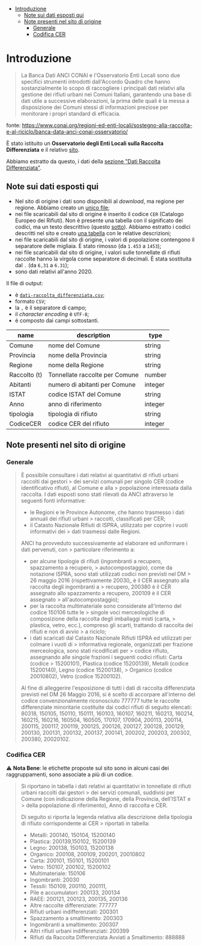 - [Introduzione](#introduzione)
  - [Note sui dati esposti qui](#note-sui-dati-esposti-qui)
  - [Note presenti nel sito di origine](#note-presenti-nel-sito-di-origine)
    - [Generale](#generale)
    - [Codifica CER](#codifica-cer)

# Introduzione

> La Banca Dati ANCI CONAI e l'Osservatorio Enti Locali sono due specifici strumenti introdotti dall'Accordo Quadro che hanno sostanzialmente lo scopo di raccogliere i principali dati relativi alla gestione dei rifiuti urbani nei Comuni Italiani, garantendo una base di dati utile a successive elaborazioni, la prima delle quali è la messa a disposizione dei Comuni stessi di informazioni preziose per monitorare i propri standard di efficacia.

fonte: <https://www.conai.org/regioni-ed-enti-locali/sostegno-alla-raccolta-e-al-riciclo/banca-data-anci-conai-osservatorio/>

È stato istituito un **Osservatorio degli Enti Locali sulla Raccolta Differenziata** e il relativo [sito](https://www.osservatorioraccoltadifferenziata.it/).

Abbiamo estratto da questo, i dati della [sezione "Dati Raccolta Differenziata"](https://www.osservatorioraccoltadifferenziata.it/cercadati_new.php).

## Note sui dati esposti qui

- Nel sito di origine i dati sono disponibili al *download*, ma regione per regione. Abbiamo creato un [unico file](dati-raccolta_differenziata.csv);
- nei file scaricabili dal sito di origine è inserito il codice `CER` (Catalogo Europeo dei Rifiuti). Non è presente una tabella con il significato dei codici, ma un testo descrittivo (questo [sotto](#codifica-cer)). Abbiamo estratto i codici descritti nel sito e creato [una tabella](codici.csv) con le relative descrizioni;
- nei file scaricabili dal sito di origine, i valori di popolazione contengono il separatore delle migliaia. È stato rimosso (da `1.453` a `1453`);
- nei file scaricabili dal sito di origine, i valori sulle tonnellate di rifiuti raccolte hanno la virgola come separatore di decimali. È stata sostituita dal `.` (da `6,31` a `6.31`);
- sono dati relativi all'anno 2020.

Il file di output:

- è [`dati-raccolta_differenziata.csv`](dati-raccolta_differenziata.csv);
- formato `CSV`;
- la `,` è il separatore di campo;
- il *character encoding* è `UTF-8`;
- è composto dai campi sottostanti.

| name | description | type |
| --- | --- | --- |
| Comune | nome del Comune | string |
| Provincia | nome della Provincia | string |
| Regione | nome della Regione | string |
| Raccolto (t) | Tonnellate raccolte per Comune | number |
| Abitanti | numero di abitanti per Comune | integer |
| ISTAT | codice ISTAT del Comune | string |
| Anno | anno di riferimento | integer |
| tipologia | tipologia di rifiuto | string |
| CodiceCER | codice CER del rifiuto | integer |

## Note presenti nel sito di origine

### Generale

> È possibile consultare i dati relativi ai quantitativi di rifiuti urbani raccolti dai gestori > dei servizi comunali per singolo CER (codice identificativo rifiuti), al Comune e alla > popolazione interessata dalla raccolta.
> I dati esposti sono stati rilevati da ANCI attraverso le seguenti fonti informative:
>
> - le Regioni e le Province Autonome, che hanno trasmesso i dati annuali dei rifiuti urbani > raccolti, classificati per CER;
> - il Catasto Nazionale Rifiuti di ISPRA, utilizzato per coprire i vuoti informativi dei > dati trasmessi dalle Regioni.
>
> ANCI ha provveduto successivamente ad elaborare ed uniformare i dati pervenuti, con > particolare riferimento a:
>
> - per alcune tipologie di rifiuti (ingombranti a recupero, spazzamento a recupero, > autocompostaggio), come da notazione ISPRA, sono stati utilizzati codici non previsti nel DM > 26 maggio 2016 (rispettivamente 20030\_ è il CER assegnato alla raccolta degli ingombranti a > recupero, 200380 è il CER assegnato allo spazzamento a recupero, 200109 è il CER assegnato > all'autocompostaggio);
> - per la raccolta multimateriale sono considerate all'interno del codice 150106 tutte le > singole voci merceologiche di composizione della raccolta degli imballaggi misti (carta, > plastica, vetro, ecc.), compreso gli scarti, trattando di raccolta dei rifiuti e non di avvio > a riciclo;
> - i dati scaricati dal Catasto Nazionale Rifiuti ISPRA ed utilizzati per colmare i vuoti di > informativa regionale, organizzati per frazione merceologica, sono stati ricodificati per > codice rifiuto, assegnando alle singole frazioni i seguenti codici rifiuti: Carta (codice > 15200101), Plastica (codice 15200139), Metalli (codice 15200140), Legno (codice 15200138), > Organico (codice 20010802), Vetro (codice 15200102).
>
> Al fine di alleggerire l'esposizione di tutti i dati di raccolta differenziata previsti nel DM 26 Maggio 2016, si è scelto di accorpare all'interno del codice convenzionalmente riconosciuto 777777 tutte le raccolte differenziate minoritarie costituite dai codici rifiuti di seguito elencati: 80318, 150105, 150110, 150111, 160103, 160107, 160211, 160213, 160214, 160215, 160216, 160504, 160505, 170107, 170904, 200113, 200114, 200115, 200117, 200119, 200125, 200126, 200127, 200128, 200129, 200130, 200131, 200132, 200137, 200141, 200202, 200203, 200302, 200380, 20020102.

### Codifica CER

⚠️ **Nota Bene**: le etichette proposte sul sito sono in alcuni casi dei raggruppamenti, sono associate a più di un codice.

> Si riportano in tabella i dati relativi ai quantitativi in tonnellate di rifiuti urbani raccolti dai gestori > dei servizi comunali, suddivisi per Comune (con indicazione della Regione, della Provincia, dell'ISTAT e > della popolazione di riferimento), Anno di raccolta e CER.
>
> Di seguito si riporta la legenda relativa alla descrizione della tipologia di rifiuto corrispondente ai CER > riportati in tabella:
>
> - Metalli: 200140, 150104, 15200140
> - Plastica: 200139,150102, 15200139
> - Legno: 200138, 150103, 15200138
> - Organico: 200108, 200109, 200201, 20010802
> - Carta: 200101, 150101, 15200101
> - Vetro: 150107, 200102, 15200102
> - Multimateriale: 150106
> - Ingombranti: 20030
> - Tessili: 150109, 200110, 200111,
> - Pile e accumulatori: 200133, 200134
> - RAEE: 200121, 200123, 200135, 200136
> - Altre raccolte differenziate: 777777
> - Rifiuti urbani indifferenziati: 200301
> - Spazzamento a smaltimento: 200303
> - Ingombranti a smaltimento: 200307
> - Altri rifiuti urbani indifferenziati: 200399
> - Rifiuti da Raccolta Differenziata Avviati a Smaltimento: 888888

